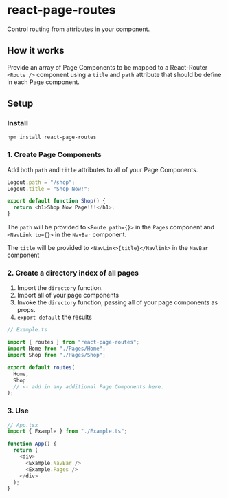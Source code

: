 # react-page-routes

Control routing from attributes in your component.

## How it works

Provide an array of Page Components to be mapped to a React-Router `<Route />` component using a `title` and `path` attribute that should be define in each Page component.

## Setup

### Install

```shell
npm install react-page-routes
```

### 1. Create Page Components

  Add both `path` and `title` attributes to all of your Page Components.

```javascript
Logout.path = "/shop";
Logout.title = "Shop Now!";

export default function Shop() {
  return <h1>Shop Now Page!!!</h1>;
}
```

The `path` will be provided to `<Route path={}>` in the `Pages` component and `<NavLink to={}>` in the `NavBar` component.

The `title` will be provided to `<NavLink>{title}</Navlink>` in the `NavBar` component

### 2. Create a directory index of all pages

1.  Import the `directory` function.
2.  Import all of your page components
3.  Invoke the `directory` function, passing all of your page components as props.
4.  `export default` the results

```javascript
// Example.ts

import { routes } from "react-page-routes";
import Home from "./Pages/Home";
import Shop from "./Pages/Shop";

export default routes(
  Home,
  Shop
  // <- add in any additional Page Components here.
);
```

### 3. Use

```javascript
// App.tsx
import { Example } from "./Example.ts";

function App() {
  return (
    <div>
      <Example.NavBar />
      <Example.Pages />
    </div>
  );
}
```
